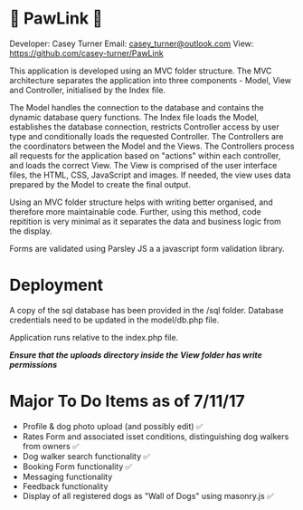 # :dog: PawLink :paw_prints:
Developer: Casey Turner
Email: casey_turner@outlook.com
View: https://github.com/casey-turner/PawLink

This application is developed using an MVC folder structure. The MVC architecture separates the application into three components - Model, View and Controller, initialised by the Index file.

The Model handles the connection to the database and contains the dynamic database query functions.
The Index file loads the Model, establishes the database connection, restricts Controller access by user type and conditionally loads the requested Controller.
The Controllers are the coordinators between the Model and the Views. The Controllers process all requests for the application based on "actions" within each controller, and loads the correct View.
The View is comprised of the user interface files, the HTML, CSS, JavaScript and images. If needed, the view uses data prepared by the Model to create the final output.

Using an MVC folder structure helps with writing better organised, and therefore more maintainable code.  Further, using this method, code repitition is very minimal as it separates the data and business logic from the display.

Forms are validated using Parsley JS a a javascript form validation library.

# Deployment

A copy of the sql database has been provided in the /sql folder. Database credentials need to be updated in the model/db.php file.

Application runs relative to the index.php file.

***Ensure that the uploads directory inside the View folder has write permissions***

# Major To Do Items as of 7/11/17

- Profile & dog photo upload (and possibly edit) :white_check_mark:
- Rates Form and associated isset conditions, distinguishing dog walkers from owners :white_check_mark:
- Dog walker search functionality :white_check_mark:
- Booking Form functionality :white_check_mark:
- Messaging functionality
- Feedback functionality
- Display of all registered dogs as "Wall of Dogs" using masonry.js :white_check_mark:

